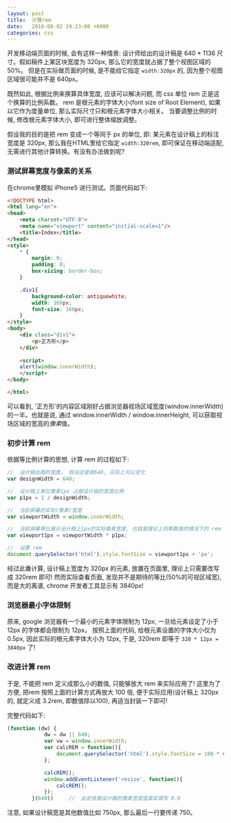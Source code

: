 ```yaml
---
layout: post
title:  计算rem
date:   2016-08-02 19:23:00 +0800
categories: css
---
```


开发移动端页面的时候, 会有这样一种情景: 设计师给出的设计稿是 640 * 1136 尺寸。假如稿件上某区块宽度为 320px, 那么它的宽度就占据了整个视图区域的 50%。
但是在实际做页面的时候, 是不能给它指定 `width:320px` 的, 因为整个视图区域很可能并不是 640px。

既然如此, 根据比例来换算具体宽度, 应该可以解决问题, 而 css 单位 rem 正是这个换算的比例系数。
rem 是根元素的字体大小(font size of Root Element), 如果以它作为度量单位, 那么实际尺寸只和根元素字体大小相关。
当要调整比例的时候, 修改根元素字体大小, 即可进行整体缩放调整。

假设我的目的是把 rem 变成一个等同于 px 的单位, 即: 某元素在设计稿上的标注宽度是 320px, 那么我在HTML里给它指定 `width:320rem`, 即可保证在移动端适配, 无需进行其他计算转换。有没有办法做到呢?

### 测试屏幕宽度与像素的关系

在chrome里模拟 iPhone5 进行测试。页面代码如下:

```html
<!DOCTYPE html>
<html lang="en">
<head>
    <meta charset="UTF-8">
    <meta name="viewport" content="initial-scale=1"/>
    <title>Index</title>
</head>
<style>
    * {
        margin: 0;
        padding: 0;
        box-sizing: border-box;
    }

    .div1{
        background-color: antiquewhite;
        width: 160px;
        font-size: 160px;
    }
</style>
<body>
    <div class="div1">
        <p>正方形</p>
    </div>
    
    <script>
    alert(window.innerWidth);
    </script>
</body>

</html>
```

可以看到, '正方形'的内容区域刚好占据浏览器视场区域宽度(window.innerWidth)的一半。也就是说, 通过 window.innerWidth / window.innerHeight, 可以获取视场区域的宽高的*像素*值。

### 初步计算 rem

依据等比例计算的思想, 计算 rem 的过程如下:

```javascript
//  设计稿出图的宽度。 假设这里是640, 实际上可以变化
var designWidth = 640;

//  设计稿上单位像素1px 占据设计搞的宽度比例
var p1px = 1 / designWidth;

//  当前屏幕的实际(像素)宽度
var viewportWidth = window.innerWidth;

//  当前屏幕等比展示设计稿上1px的实际像素宽度, 也就是理论上同等数值的情况下的 rem 大小
var viewport1px = viewportWidth * p1px;

//  设置 rem
document.querySelector('html').style.fontSize = viewport1px + 'px';
```

经过此番计算, 设计稿上宽度为 320px 的元素, 放置在页面里, 理论上只需要改写成 320rem 即可! 然而实际查看页面, 发现并不是期待的等比(50%的可视区域宽), 而是大的离谱, chrome 开发者工具显示有 3840px!

### 浏览器最小字体限制

原来, google 浏览器有一个最小的元素字体限制为 12px, 一旦给元素设定了小于 12px 的字体都会限制为 12px。
按照上面的代码, 给根元素设置的字体大小仅为 0.5px, 因此实际的根元素字体大小为 12px, 于是, 320rem 即等于 `320 * 12px = 3840px` 了!

### 改进计算 rem

于是, 不能把 rem 定义成那么小的数值, 只能够放大 rem 来实际应用了! 这里为了方便, 把rem 按照上面的计算方式再放大 100 倍, 便于实际应用(设计稿上 320px 的, 就定义成 3.2rem, 即数值除以100), 再适当封装一下即可!

完整代码如下: 

```javascript
(function (dw) {
            dw = dw || 640;
            var vw = window.innerWidth;
            var calcREM = function(){
                document.querySelector('html').style.fontSize = 100 * vw / dw + 'px';
            };

            calcREM();
            window.addEventListener('resize', function(){
                calcREM();
            });
        }(640))     //  此处依据设计稿的像素宽度值真实填写 0.0
```

注意, 如果设计稿宽是其他数值比如 750px, 那么最后一行要传递 750。